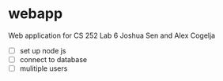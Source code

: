 # webapp
Web application for CS 252 Lab 6
Joshua Sen and Alex Cogelja

- [ ] set up node js
- [ ] connect to database
- [ ] mulitiple users